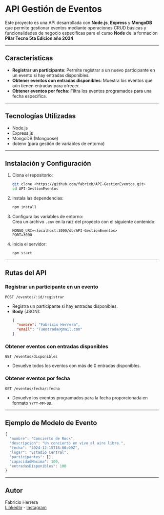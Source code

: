 
# **API Gestión de Eventos**  

Este proyecto es una API desarrollada con **Node.js**, **Express** y **MongoDB** que permite gestionar eventos mediante operaciones CRUD básicas y funcionalidades de negocio específicas para el curso **Node** de la formación **Pilar Tecno 5ta Edicion año 2024**.

---

## **Características**

- **Registrar un participante**: Permite registrar a un nuevo participante en un evento si hay entradas disponibles.
- **Obtener eventos con entradas disponibles**: Muestra los eventos que aún tienen entradas para ofrecer.
- **Obtener eventos por fecha**: Filtra los eventos programados para una fecha específica.

---

## **Tecnologías Utilizadas**
- Node.js  
- Express.js  
- MongoDB (Mongoose)  
- dotenv (para gestión de variables de entorno)

---

## **Instalación y Configuración**

1. Clona el repositorio:
   ```bash
   git clone <https://github.com/fabrixh/API-GestionEventos.git>
   cd API-GestionEventos
   ```

2. Instala las dependencias:
   ```bash
   npm install
   ```

3. Configura las variables de entorno:  
   Crea un archivo `.env` en la raíz del proyecto con el siguiente contenido:
   ```
   MONGO_URI=<localhost:3000/db/API-GestionEventos>
   PORT=3000
   ```

4. Inicia el servidor:
   ```bash
   npm start
   ```

---

## **Rutas del API**

### **Registrar un participante en un evento**  
`POST /eventos/:id/registrar`  
- Registra un participante si hay entradas disponibles.  
- **Body** (JSON):
   ```json
   {
     "nombre": "Fabricio Herrera",
     "email": "Tuentrada@gmail.com"
   }
   ```

### **Obtener eventos con entradas disponibles**  
`GET /eventos/disponibles`  
- Devuelve todos los eventos con más de 0 entradas disponibles.

### **Obtener eventos por fecha**  
`GET /eventos/fecha/:fecha`  
- Devuelve los eventos programados para la fecha proporcionada en formato `YYYY-MM-DD`.

---

## **Ejemplo de Modelo de Evento**

```javascript
{
  "nombre": "Concierto de Rock",
  "descripcion": "Un concierto en vivo al aire libre.",
  "fecha": "2024-12-15T18:00:00Z",
  "lugar": "Estadio Central",
  "participantes": [],
  "capacidadMaxima": 100,
  "entradasDisponibles": 100
}
```

---

## **Autor**  
Fabricio Herrera  
[LinkedIn](https://www.linkedin.com/in/fabrixh) - [Instagram](https://www.instagram.com/fabrixh)  

